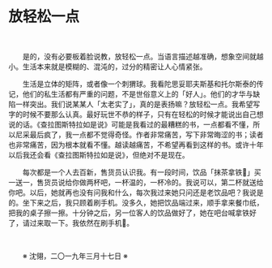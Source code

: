 # 放轻松一点

&emsp;&emsp;

&emsp;&emsp;是的，没有必要板着脸说教，放轻松一点。当语言描述越准确，想象空间就越小。生活本来就是模糊的、混沌的，过分的精密让人心情紧张。

&emsp;&emsp;生活是立体的矩阵，或者像一个刺猬球。我看陀思妥耶夫斯基和托尔斯泰的传记，他们的私生活都有严重的问题，不是世俗意义上的「好人」。他们的才华与缺陷一样突出。我们说某某人「太老实了」，真的是表扬嘛？放轻松一点。我希望写字的时候不要那么认真。最好玩世不恭的样子，只有在轻松的时候才能说出自己想说的话。《查拉图斯特拉如是说》可能是我看过的最糟糕的书，一点都看不懂，所以尼采最后疯了，我一点都不觉得奇怪。作者非常痛苦，写下非常晦涩的书；读者也非常痛苦，因为根本就看不懂。越读越痛苦，不希望再看到这样的书。或许十年以后我还会看《查拉图斯特拉如是说》，但绝对不是现在。

&emsp;&emsp;每次都是一个人去百新，售货员认识我。有一段时间，饮品「抹茶拿铁🍵」买一送一，售货员说给你做两杯吧，一杯温的，一杯冷的。我说可以，第二杯就送给你吧。以后，她就再也没有问我和什么，每次我过来她只问还是老饮品吧？我说是的。坐下来之后，我只顾着刷手机。没多久，她把饮品端过来，顺手拿来餐巾纸，把我的桌子擦一擦。十分钟之后，另一位客人的饮品做好了，她在吧台喊拿铁好了，请过来取一下。我依然在刷手机📱。

&emsp;&emsp;

&emsp;&emsp;※ 沈翎，二〇一九年三月十七日 ※